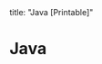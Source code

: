<frontmatter>
title: "Java [Printable]"
</frontmatter>

<link rel="stylesheet" href="{{baseUrl}}/css/textbook.css">

<div class="website-content">

<div id="main">

# Java

<include src="collections/print.md" boilerplate />
<include src="enums/print.md" boilerplate />
<include src="varargs/print.md" boilerplate />
<include src="javaFXBasic/print.md" boilerplate />
<include src="streamsBasic/print.md" boilerplate />

</div>

</div>
